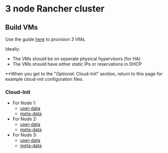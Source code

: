 # 3 node Rancher cluster
## Build VMs
Use the guide [here](../Ubuntu/Ubuntu_VM_from_CloudImage.md) to provision 3 VMs.

Ideally:
* The VMs should be on seperate physical hypervisors (for HA)
* The VMs should have either static IPs or reservations in DHCP

**When you get to the "*Optional:* Cloud-Init" section, return to this page for example cloud-init configuration files.

### Cloud-Init
* For Node 1:
  * [user-data](node1/user-data)
  * [meta-data](node1/user-data)
* For Node 2:
  * [user-data](node2/user-data)
  * [meta-data](node2/user-data)
* For Node 3:
  * [user-data](node3/user-data)
  * [meta-data](node3/user-data)
  
